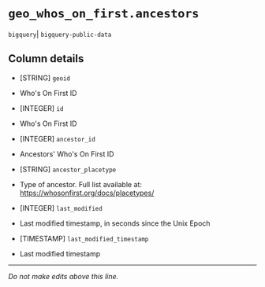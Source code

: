 # `geo_whos_on_first.ancestors`
`bigquery`| `bigquery-public-data`

## Column details
* [STRING]    `geoid`
 - Who's On First ID
* [INTEGER]   `id`
 - Who's On First ID
* [INTEGER]   `ancestor_id`
 - Ancestors' Who's On First ID
* [STRING]    `ancestor_placetype`
 - Type of ancestor. Full list available at: https://whosonfirst.org/docs/placetypes/
* [INTEGER]   `last_modified`
 - Last modified timestamp, in seconds since the Unix Epoch
* [TIMESTAMP] `last_modified_timestamp`
 - Last modified timestamp

-------------------------------------------------------------------------------
*Do not make edits above this line.*
